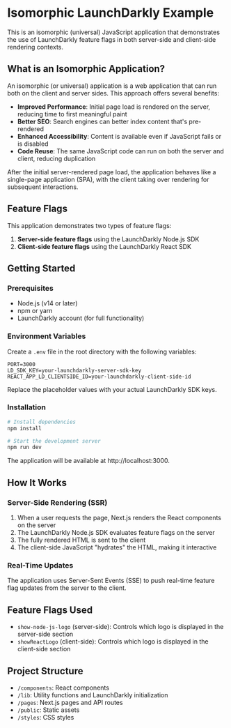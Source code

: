 # Isomorphic LaunchDarkly Example

This is an isomorphic (universal) JavaScript application that demonstrates the use of LaunchDarkly feature flags in both server-side and client-side rendering contexts.

## What is an Isomorphic Application?

An isomorphic (or universal) application is a web application that can run both on the client and server sides. This approach offers several benefits:

- **Improved Performance**: Initial page load is rendered on the server, reducing time to first meaningful paint
- **Better SEO**: Search engines can better index content that's pre-rendered
- **Enhanced Accessibility**: Content is available even if JavaScript fails or is disabled
- **Code Reuse**: The same JavaScript code can run on both the server and client, reducing duplication

After the initial server-rendered page load, the application behaves like a single-page application (SPA), with the client taking over rendering for subsequent interactions.

## Feature Flags

This application demonstrates two types of feature flags:

1. **Server-side feature flags** using the LaunchDarkly Node.js SDK
2. **Client-side feature flags** using the LaunchDarkly React SDK

## Getting Started

### Prerequisites

- Node.js (v14 or later)
- npm or yarn
- LaunchDarkly account (for full functionality)

### Environment Variables

Create a `.env` file in the root directory with the following variables:

```
PORT=3000
LD_SDK_KEY=your-launchdarkly-server-sdk-key
REACT_APP_LD_CLIENTSIDE_ID=your-launchdarkly-client-side-id
```

Replace the placeholder values with your actual LaunchDarkly SDK keys.

### Installation

```bash
# Install dependencies
npm install

# Start the development server
npm run dev
```

The application will be available at http://localhost:3000.

## How It Works

### Server-Side Rendering (SSR)

1. When a user requests the page, Next.js renders the React components on the server
2. The LaunchDarkly Node.js SDK evaluates feature flags on the server
3. The fully rendered HTML is sent to the client
4. The client-side JavaScript "hydrates" the HTML, making it interactive

### Real-Time Updates

The application uses Server-Sent Events (SSE) to push real-time feature flag updates from the server to the client.

## Feature Flags Used

- `show-node-js-logo` (server-side): Controls which logo is displayed in the server-side section
- `showReactLogo` (client-side): Controls which logo is displayed in the client-side section

## Project Structure

- `/components`: React components
- `/lib`: Utility functions and LaunchDarkly initialization
- `/pages`: Next.js pages and API routes
- `/public`: Static assets
- `/styles`: CSS styles

